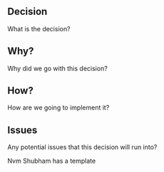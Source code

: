 ## Decision 
What is the decision?

## Why?
Why did we go with this decision?

## How?
How are we going to implement it?

## Issues
Any potential issues that this decision will run into?

Nvm Shubham has a template
